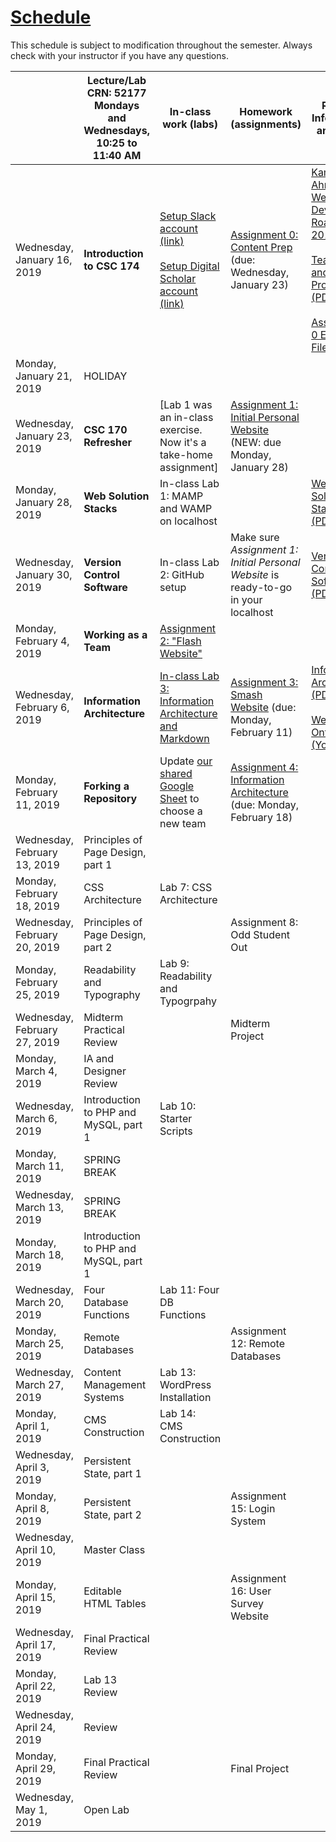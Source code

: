 # 		[			Schedule]()
This schedule is subject to modification throughout the semester. Always check with your instructor if you have any questions.

|                              | Lecture/Lab<br>CRN: 52177<br>**Mondays and Wednesdays, 10:25 to 11:40 AM** | In-class work (labs)                                         | Homework (assignments)                                       | Related Information and Links                                |
| ---------------------------- | ------------------------------------------------------------ | ------------------------------------------------------------ | ------------------------------------------------------------ | ------------------------------------------------------------ |
| Wednesday, January 16, 2019  | **Introduction to CSC 174**                                  | [Setup Slack account (link)](https://join.slack.com/t/csc174/signup)<br><br>[Setup Digital Scholar account (link)](https://digitalscholar.rochester.edu/) | [Assignment 0: Content Prep](assignment00-content-prep/instructions.md) (due: Wednesday, January 23) | [Kamran Ahmed's Web Developer Roadmap 2019 (link)](https://github.com/kamranahmedse/developer-roadmap)<br><br>[Team Roles and Projects (PDF)](01-introduction-to-csc174/team-roles-and-projects.pdf)<br><br>[Assignment 0 Example Files (ZIP)](assignment00-content-prep/media/example.zip) |
| Monday, January 21, 2019     | HOLIDAY                                                      |                                                              |                                                              |                                                              |
| Wednesday, January 23, 2019  | **CSC 170 Refresher**                                        | [Lab 1 was an in-class exercise. Now it's a take-home assignment] | [Assignment 1: Initial Personal Website](assignment01-initial-personal-website/instructions.md) (NEW: due Monday, January 28) |                                                              |
| Monday, January 28, 2019     | **Web Solution Stacks**                                      | In-class Lab 1: MAMP and WAMP on localhost                   |                                                              | [Web Solution Stacks (PDF)](03-web-solution-stacks/web-solution-stacks.pdf) |
| Wednesday, January 30, 2019  | **Version Control Software**                                 | In-class Lab 2: GitHub setup                                 | Make sure *Assignment 1: Initial Personal Website* is ready-to-go in your localhost | [Version Control Software (PDF)](04-version-control-software/version-control-software.pdf) |
| Monday, February 4, 2019     | **Working as a Team**                                        | [Assignment 2: "Flash Website"](assignment02-flash-website/instructions.md) |                                                              |                                                              |
| Wednesday, February 6, 2019  | **Information Architecture**                                 | [In-class Lab 3: Information Architecture and Markdown](lab03-markdown-and-ia/instructions.md) | [Assignment 3: Smash Website](assignment03-smash-website/instructions.md) (due: Monday, February 11) | [Information Architecture (PDF)](06-information-architecture/information-architecture.pdf)<br><br>[Web Ontology (YouTube)](https://www.youtube.com/watch?v=jfUPLuPL3Ho) |
| Monday, February 11, 2019    | **Forking a Repository**                                     | Update [our shared Google Sheet](https://docs.google.com/spreadsheets/d/17nncaY3FWkgq2HEqK6IWAsyNsav34Jo4e-Vj1pwoXEQ/edit#gid=0) to choose a new team | [Assignment 4: Information Architecture](assignment04-information-architecture/instructions.md) (due: Monday, February 18) |                                                              |
| Wednesday, February 13, 2019 | Principles of Page Design, part 1                            |                                                              |                                                              |                                                              |
| Monday, February 18, 2019    | CSS Architecture                                             | Lab 7: CSS Architecture                                      |                                                              |                                                              |
| Wednesday, February 20, 2019 | Principles of Page Design, part 2                            |                                                              | Assignment 8: Odd Student Out                                |                                                              |
| Monday, February 25, 2019    | Readability and Typography                                   | Lab 9: Readability and Typogrpahy                            |                                                              |                                                              |
| Wednesday, February 27, 2019 | Midterm Practical Review                                     |                                                              | Midterm Project                                              |                                                              |
| Monday, March 4, 2019        | IA and Designer Review                                       |                                                              |                                                              |                                                              |
| Wednesday, March 6, 2019     | Introduction to PHP and MySQL, part 1                        | Lab 10: Starter Scripts                                      |                                                              |                                                              |
| Monday, March 11, 2019       | SPRING BREAK                                                 |                                                              |                                                              |                                                              |
| Wednesday, March 13, 2019    | SPRING BREAK                                                 |                                                              |                                                              |                                                              |
| Monday, March 18, 2019       | Introduction to PHP and MySQL, part 1                        |                                                              |                                                              |                                                              |
| Wednesday, March 20, 2019    | Four Database Functions                                      | Lab 11: Four DB Functions                                    |                                                              |                                                              |
| Monday, March 25, 2019       | Remote Databases                                             |                                                              | Assignment 12: Remote Databases                              |                                                              |
| Wednesday, March 27, 2019    | Content Management Systems                                   | Lab 13: WordPress Installation                               |                                                              |                                                              |
| Monday, April 1, 2019        | CMS Construction                                             | Lab 14: CMS Construction                                     |                                                              |                                                              |
| Wednesday, April 3, 2019     | Persistent State, part 1                                     |                                                              |                                                              |                                                              |
| Monday, April 8, 2019        | Persistent State, part 2                                     |                                                              | Assignment 15: Login System                                  |                                                              |
| Wednesday, April 10, 2019    | Master Class                                                 |                                                              |                                                              |                                                              |
| Monday, April 15, 2019       | Editable HTML Tables                                         |                                                              | Assignment 16: User Survey Website                           |                                                              |
| Wednesday, April 17, 2019    | Final Practical Review                                       |                                                              |                                                              |                                                              |
| Monday, April 22, 2019       | Lab 13 Review                                                |                                                              |                                                              |                                                              |
| Wednesday, April 24, 2019    | Review                                                       |                                                              |                                                              |                                                              |
| Monday, April 29, 2019       | Final Practical Review                                       |                                                              | Final Project                                                |                                                              |
| Wednesday, May 1, 2019       | Open Lab                                                     |                                                              |                                                              |                                                              |
